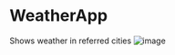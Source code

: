 # WeatherApp
Shows weather in referred cities
![image](https://user-images.githubusercontent.com/56975146/113774058-c9fe3980-96f4-11eb-923b-f4a43fddb89c.png)

